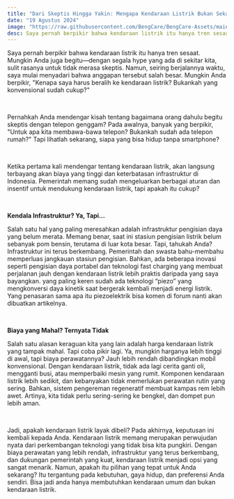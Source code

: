 ```yaml
---
title: "Dari Skeptis Hingga Yakin: Mengapa Kendaraan Listrik Bukan Sekadar Tren Sesaat"
date: "19 Agustus 2024"
image: "https://raw.githubusercontent.com/BengCare/BengCare-Assets/main/articles/1/hero.png"
desc: Saya pernah berpikir bahwa kendaraan listrik itu hanya tren sesaat. Mungkin Anda juga begitu—dengan segala hype yang ada di sekitar kita, sulit rasanya untuk tidak merasa skeptis. Namun, seiring berjalannya waktu, saya mulai menyadari bahwa anggapan tersebut salah besar. Mungkin Anda berpikir, "Kenapa saya harus beralih ke kendaraan listrik? Bukankah yang konvensional sudah cukup?"Saya pernah berpikir bahwa kendaraan listrik itu hanya tren sesaat. Mungkin Anda juga begitu—dengan segala hype yang ada di sekitar kita, sulit rasanya untuk tidak merasa skeptis. Namun, seiring berjalannya waktu, saya mulai menyadari bahwa anggapan tersebut salah besar. Mungkin Anda berpikir, "Kenapa saya harus beralih ke kendaraan listrik? Bukankah yang konvensional sudah cukup?"
---
```


Saya pernah berpikir bahwa kendaraan listrik itu hanya tren sesaat. Mungkin Anda juga begitu—dengan segala hype yang ada di sekitar kita, sulit rasanya untuk tidak merasa skeptis. Namun, seiring berjalannya waktu, saya mulai menyadari bahwa anggapan tersebut salah besar. Mungkin Anda berpikir, "Kenapa saya harus beralih ke kendaraan listrik? Bukankah yang konvensional sudah cukup?"

&nbsp;&nbsp;

Pernahkah Anda mendengar kisah tentang bagaimana orang dahulu begitu skeptis dengan telepon genggam? Pada awalnya, banyak yang berpikir, "Untuk apa kita membawa-bawa telepon? Bukankah sudah ada telepon rumah?" Tapi lihatlah sekarang, siapa yang bisa hidup tanpa smartphone?

&nbsp;&nbsp;

Ketika pertama kali mendengar tentang kendaraan listrik, akan langsung terbayang akan biaya yang tinggi dan keterbatasan infrastruktur di Indonesia. Pemerintah memang sudah mengeluarkan berbagai aturan dan insentif untuk mendukung kendaraan listrik, tapi apakah itu cukup?

&nbsp;&nbsp;

**Kendala Infrastruktur? Ya, Tapi...**

Salah satu hal yang paling meresahkan adalah infrastruktur pengisian daya yang belum merata. Memang benar, saat ini stasiun pengisian listrik belum sebanyak pom bensin, terutama di luar kota besar. Tapi, tahukah Anda? Infrastruktur ini terus berkembang. Pemerintah dan swasta bahu-membahu memperluas jangkauan stasiun pengisian. Bahkan, ada beberapa inovasi seperti pengisian daya portabel dan teknologi fast charging yang membuat perjalanan jauh dengan kendaraan listrik lebih praktis daripada yang saya bayangkan. yang paling keren sudah ada teknologi “piezo” yang mengkonversi daya kinetik saat bergerak kembali menjadi energi listrik. Yang penasaran sama apa itu piezoelektrik bisa komen di forum nanti akan dibuatkan artikelnya.

&nbsp;&nbsp;

**Biaya yang Mahal? Ternyata Tidak**

Salah satu alasan keraguan kita yang lain adalah harga kendaraan listrik yang tampak mahal. Tapi coba pikir lagi. Ya, mungkin harganya lebih tinggi di awal, tapi biaya perawatannya? Jauh lebih rendah dibandingkan mobil konvensional. Dengan kendaraan listrik, tidak ada lagi cerita ganti oli, mengganti busi, atau memperbaiki mesin yang rumit. Komponen kendaraan listrik lebih sedikit, dan kebanyakan tidak memerlukan perawatan rutin yang sering. Bahkan, sistem pengereman regeneratif membuat kampas rem lebih awet. Artinya, kita tidak perlu sering-sering ke bengkel, dan dompet pun lebih aman.

&nbsp;&nbsp;

Jadi, apakah kendaraan listrik layak dibeli? Pada akhirnya, keputusan ini kembali kepada Anda. Kendaraan listrik memang merupakan perwujudan nyata dari perkembangan teknologi yang tidak bisa kita pungkiri. Dengan biaya perawatan yang lebih rendah, infrastruktur yang terus berkembang, dan dukungan pemerintah yang kuat, kendaraan listrik menjadi opsi yang sangat menarik. Namun, apakah itu pilihan yang tepat untuk Anda sekarang? Itu tergantung pada kebutuhan, gaya hidup, dan preferensi Anda sendiri. Bisa jadi anda hanya membutuhkan kendaraan umum dan bukan kendaraan listrik.